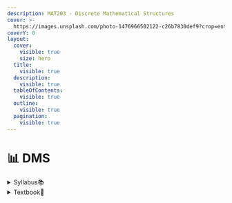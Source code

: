 ```yaml
---
description: MAT203 - Discrete Mathematical Structures
cover: >-
  https://images.unsplash.com/photo-1476966502122-c26b7830def9?crop=entropy&cs=srgb&fm=jpg&ixid=M3wxOTcwMjR8MHwxfHNlYXJjaHwxfHxkaXNjcmV0ZSUyMG1hdGhlbWF0aWNzfGVufDB8fHx8MTY5NTExOTA2OHww&ixlib=rb-4.0.3&q=85
coverY: 0
layout:
  cover:
    visible: true
    size: hero
  title:
    visible: true
  description:
    visible: true
  tableOfContents:
    visible: true
  outline:
    visible: true
  pagination:
    visible: true
---
```


# 📊 DMS

<details>

<summary>Syllabus📚</summary>

[MAT203](https://drive.google.com/file/d/1qUtCkn36jXXIxOlh39jo4gCGLXkBxf0M/view?usp=drive\_link)👈

</details>

<details>

<summary>Textbook📖</summary>

[Discrete and Combinatorial Mathematics](https://drive.google.com/file/d/1tCPd3uN0qpH1j5-lHEYIfVSvqbMcLYDr/view?usp=drive\_link)👈

</details>
